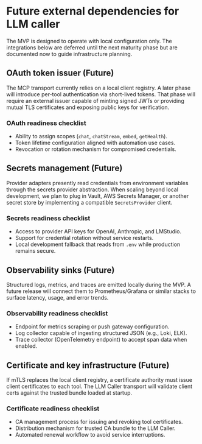 # Future external dependencies for LLM caller

The MVP is designed to operate with local configuration only. The integrations
below are deferred until the next maturity phase but are documented now to guide
infrastructure planning.

## OAuth token issuer (Future)

The MCP transport currently relies on a local client registry. A later phase
will introduce per-tool authentication via short-lived tokens. That phase will
require an external issuer capable of minting signed JWTs or providing mutual
TLS certificates and exposing public keys for verification.

### OAuth readiness checklist

- Ability to assign scopes (`chat`, `chatStream`, `embed`, `getHealth`).
- Token lifetime configuration aligned with automation use cases.
- Revocation or rotation mechanism for compromised credentials.

## Secrets management (Future)

Provider adapters presently read credentials from environment variables through
the secrets provider abstraction. When scaling beyond local development, we plan
to plug in Vault, AWS Secrets Manager, or another secret store by implementing
a compatible `SecretsProvider` client.

### Secrets readiness checklist

- Access to provider API keys for OpenAI, Anthropic, and LMStudio.
- Support for credential rotation without service restarts.
- Local development fallback that reads from `.env` while production remains
  secure.

## Observability sinks (Future)

Structured logs, metrics, and traces are emitted locally during the MVP. A
future release will connect them to Prometheus/Grafana or similar stacks to
surface latency, usage, and error trends.

### Observability readiness checklist

- Endpoint for metrics scraping or push gateway configuration.
- Log collector capable of ingesting structured JSON (e.g., Loki, ELK).
- Trace collector (OpenTelemetry endpoint) to accept span data when enabled.

## Certificate and key infrastructure (Future)

If mTLS replaces the local client registry, a certificate authority must issue
client certificates to each tool. The LLM Caller transport will validate client
certs against the trusted bundle loaded at startup.

### Certificate readiness checklist

- CA management process for issuing and revoking tool certificates.
- Distribution mechanism for trusted CA bundle to the LLM Caller.
- Automated renewal workflow to avoid service interruptions.

